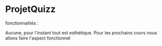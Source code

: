 # ProjetQuizz

fonctionnalités :

Aucune, pour l'instant tout est esthétique. Pour les prochains cours nous allons faire l'aspect fonctionnel